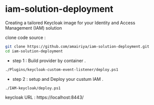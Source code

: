 # iam-solution-deployment
Creating a tailored Keycloak image for your Identity and Access Management (IAM) solution


clone code source :

```sh
git clone https://github.com/amairiya/iam-solution-deployment.git
cd iam-solution-deployment
```


- step 1 : Build provider by container .
```sh
./Plugins/keycloak-custom-event-listener/deploy.ps1
```

- step 2 : setup and Deploy your custum IAM .
```sh
./IAM-keycloak/deploy.ps1
```

keycloak URL : https://localhost:8443/
